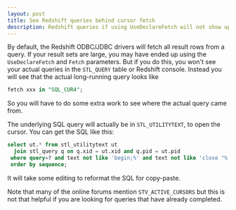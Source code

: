 ```yaml
---
layout: post
title: See Redshift queries behind cursor fetch
description: Redshift queries if using UseDeclareFetch will not show up in STL_QUERY
---
```


By default, the Redshift ODBC/JDBC drivers will fetch all result rows from a query.
If your result sets are large, you may have ended up using the `UseDeclareFetch` and
`Fetch` parameters.  But if you do this, you won't see your actual queries in
the `STL_QUERY` table or Redshift console.  Instead you will see that the
actual long-running query looks like

```sql
fetch xxx in "SQL_CUR4";
```

So you will have to do some extra work to see where the actual query came
from.

The underlying SQL query will actually be in `STL_UTILITYTEXT`, to open the
cursor.  You can get the SQL like this:

```sql
select ut.* from stl_utilitytext ut
  join stl_query q on q.xid = ut.xid and q.pid = ut.pid
 where query=? and text not like 'begin;%' and text not like 'close "%'
 order by sequence;
 ```

 It will take some editing to reformat the SQL for copy-paste.

 Note that many of the online forums mention `STV_ACTIVE_CURSORS` but this is not
 that helpful if you are looking for queries that have already completed.
